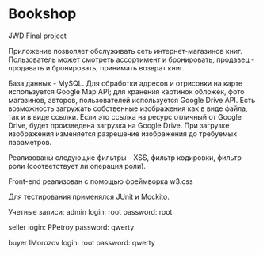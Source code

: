 # Bookshop
JWD Final project 

Приложение позволяет обслуживать сеть интернет-магазинов книг. Пользователь может смотреть ассортимент и бронировать, продавец - продавать и бронировать, принимать возврат книг. 

База данных - MySQL. 
Для обработки адресов и отрисовки на карте используется Google Map API; для хранения картинок обложек, фото магазинов, авторов, пользователей используется Google Drive API. Есть возможность  загружать собственные  изображения как в виде файла, так и в виде ссылки. Если это ссылка на ресурс отличный от Google Drive, будет произведена загрузка на Google Drive. При загрузке изображения изменяется разрешение изображения до требуемых параметров.

Реализованы следующие фильтры - XSS, фильтр кодировки, фильтр роли (соответствует ли операция роли).

Front-end реализован с помощью фреймворка w3.css

Для тестирования применялся JUnit и Mockito.

Учетные записи: 
admin
login: root
password: root

seller
login: PPetroy
password: qwerty

buyer IMorozov
login: root
password: qwerty